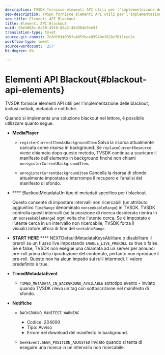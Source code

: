 ```yaml
---
description: TVSDK fornisce elementi API utili per l'implementazione delle blackout, inclusi metodi, metadati e notifiche.
seo-description: TVSDK fornisce elementi API utili per l'implementazione delle blackout, inclusi metodi, metadati e notifiche.
seo-title: Elementi API Blackout
title: Elementi API Blackout
uuid: 65e1668c-6a19-4910-83a2-46d364e94e5f
translation-type: tm+mt
source-git-commit: 7e8df034035fe465fbe403949ef828e7811ced2e
workflow-type: tm+mt
source-wordcount: '257'
ht-degree: 0%

---
```



# Elementi API Blackout{#blackout-api-elements}

TVSDK fornisce elementi API utili per l&#39;implementazione delle blackout, inclusi metodi, metadati e notifiche.

Quando si implementa una soluzione blackout nel lettore, è possibile utilizzare quanto segue.

* **MediaPlayer**

   * `registerCurrentItemAsBackgroundItem` Salva la risorsa attualmente caricata come risorsa in background. Se `replaceCurrentResource` viene chiamato dopo questo metodo, TVSDK continua a scaricare il manifesto dell&#39;elemento in background finché non chiami `unregisterCurrentBackgroundItem`.

   * `unregisterCurrentBackgroundItem`  Cancella la risorsa di sfondo attualmente impostata e interrompe il recupero e l&#39;analisi del manifesto di sfondo.

* **** BlackoutMetadataUn tipo di metadati specifico per i blackout.

   Questo consente di impostare intervalli non ricercabili (un attributo aggiuntivo `TimeRange` denominato `nonseekableRange`) in TVSDK. TVSDK controlla questi intervalli (se la posizione di ricerca desiderata rientra in un `nonseekableRange`) ogni volta che l&#39;utente cerca. Se è impostato e l’utente cerca in un intervallo non ricercabile, TVSDK forza il visualizzatore all’ora di fine del `seekableRange`.

* **START HERE** **** NEXTDefaultMetadataKeysAbilitare o disabilitare il preroll su un flusso live impostando  `ENABLE_LIVE_PREROLL` su true o false. Se è false, TVSDK non esegue una chiamata ad un server per annunci pre-roll prima della riproduzione del contenuto, pertanto non riproduce il pre-roll. Questo non ha alcun impatto sui rulli intermedi. Il valore predefinito è true.

* **TimedMetadataEvent**

   * `TIMED_METADATA_IN_BACKGROUND_AVAILABLE` sottotipo evento - Inviato quando TVSDK rileva un tag con sottoscrizione nel manifesto di sfondo.

* **Notifiche**

   * `BACKGROUND_MANIFEST_WARNING`

      * Codice: 204000
      * Tipo: Avviso
      * Errore nel download del manifesto in background.
   * `SeekEvent.SEEK_POSITION_ADJUSTED` Inviato quando si tenta di eseguire una ricerca in un intervallo non ricercabile.


